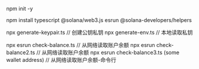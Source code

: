 npm init -y

npm install typescript @solana/web3.js esrun @solana-developers/helpers

npx generate-keypair.ts // 创建公钥私钥
npx generate-env.ts // 本地读取私钥

npx esrun check-balance.ts                         // 从网络读取账户余额
npx esrun check-balance2.ts                        // 从网络读取账户余额
npx esrun check-balance3.ts (some wallet address)  // 从网络读取账户余额-命令行